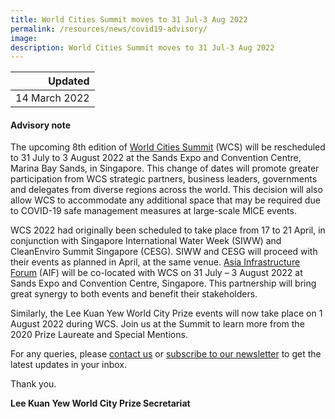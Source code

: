 ```yaml
---
title: World Cities Summit moves to 31 Jul-3 Aug 2022
permalink: /resources/news/covid19-advisory/
image: 
description: World Cities Summit moves to 31 Jul-3 Aug 2022
---
```


| Updated |
|---:|
| 14 March 2022 |

#### **Advisory note**

The upcoming 8th edition of [World Cities Summit](https://www.worldcitiessummit.com.sg) (WCS) will be rescheduled to 31 July to 3 August 2022 at the Sands Expo and Convention Centre, Marina Bay Sands, in Singapore.  This change of dates will promote greater participation from WCS strategic partners, business leaders, governments and delegates from diverse regions across the world. This decision will also allow WCS to accommodate any additional space that may be required due to COVID-19 safe management measures at large-scale MICE events.

WCS 2022 had originally been scheduled to take place from 17 to 21 April, in conjunction with Singapore International Water Week (SIWW) and CleanEnviro Summit Singapore (CESG). SIWW and CESG will proceed with their events as planned in April, at the same venue. [Asia Infrastructure Forum](https://www.infrastructureasia.org) (AIF) will be co-located with WCS on 31 July – 3 August 2022 at Sands Expo and Convention Centre, Singapore. This partnership will bring great synergy to both events and benefit their stakeholders.

Similarly, the Lee Kuan Yew World City Prize events will now take place on 1 August 2022 during WCS. Join us at the Summit to learn more from the 2020 Prize Laureate and Special Mentions. 

For any queries, please [contact us](/feedback/) or [subscribe to our newsletter](/subscribe/) to get the latest updates in your inbox.

Thank you.

**Lee Kuan Yew World City Prize Secretariat**
